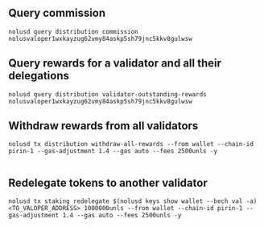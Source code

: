 ## Query commission
```
nolusd query distribution commission nolusvaloper1wxkayzug62vmy84askp5sh79jnc5kkv8gulwsw

```

## Query rewards for a validator and all their delegations

```
nolusd query distribution validator-outstanding-rewards nolusvaloper1wxkayzug62vmy84askp5sh79jnc5kkv8gulwsw

```


## Withdraw rewards from all validators
```
nolusd tx distribution withdraw-all-rewards --from wallet --chain-id pirin-1 --gas-adjustment 1.4 --gas auto --fees 2500unls -y


```

## Redelegate tokens to another validator
```
nolusd tx staking redelegate $(nolusd keys show wallet --bech val -a) <TO_VALOPER_ADDRESS> 1000000unls --from wallet --chain-id pirin-1 --gas-adjustment 1.4 --gas auto --fees 2500unls -y
```
